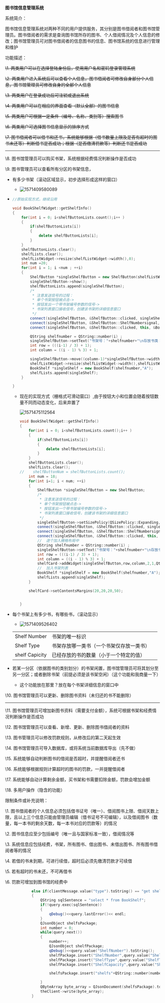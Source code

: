 **图书馆信息管理系统**

系统简介：

图书馆信息管理系统对两种不同的用户提供服务，其分别是图书借阅者和图书馆管理员。图书借阅者的需求是查询图书馆所存的图书、个人借阅情况及个人信息的修改；图书馆管理员可对图书借阅者的信息图书的信息、图书馆系统的信息进行管理和维护

 

功能描述：

~~\1.    两类用户可以在选择登陆身份后，使用用户名和密码登录管理系统~~

~~\2.    两类用户进入系统后可以查看个人信息，图书借阅者可修改自身部分个人信息，图书馆管理员可修改自身的全部个人信息~~

~~\3.    两类用户在登录成功后可注销或退出系统~~

~~\4.    两类用户可以在相应的界面查看（默认全部）的图书信息~~

~~\5.    两类用户可根据一定条件（编号、名称、类别等）搜索图书~~

~~\6.    两类用户可选择图书信息显示的排序方式~~

~~\7.    图书借阅者可以借书和还书，系统能够根据（借书数量上限及是否有超时的图书未还等）判断借书是否成功；根据（是否缴清罚款等）判断还书是否成功~~

------

\8.    图书馆管理员可以购买书架，系统根据经费情况判断操作是否成功

\9.    图书管理员可以查看所有分区的书架信息，

- 有多少书架（滚动区域显示，初步选择形成这样的窗口）

  - ![1571409580089](C:\Users\李智盛\AppData\Roaming\Typora\typora-user-images\1571409580089.png)

- ```c++
  //原始实现方式，继续沿用
  
  void BookShelfWidget::getShelfInfo()
  {
      for(int i = 0; i<shelfButtonLists.count();i++ )
      {
          if(shelfButtonLists[i])
          {
              delete shelfButtonLists[i];
          }
      }
      shelfButtonLists.clear();
      shelfLists.clear();
      shelfListWidget->resize(shelfListWidget->width(),0);
      int num =20;
      for(int i = 1; i <num ; ++i)
      {
          ShelfButton *singleShelfButton = new ShelfButton(shelfListWidget);
          singleShelfButton->show();
          shelfButtonLists.append(singleShelfButton);
          /*
           * 注意发送信号的过程：
           * 单个书架按钮被点击->
           * 按钮发出一个带书架编号参数的信号->
           * 书架列表窗口接收信号，创建该书架的详细信息窗口
           */
          connect(singleShelfButton, &ShelfButton::clicked, singleShelfButton, &ShelfButton::sendCreatNewWin);
          connect(singleShelfButton, &ShelfButton::ShelfNumbersignal, &shelfDetailWidget,&BookShelfDetailWidget::creteShelfDetailWin);
          connect(singleShelfButton, &ShelfButton::clicked, this, &BookShelfWidget::enterShelfDetail);
  
          QString shelfnumber = QString::number(i) ;
          singleShelfButton->setText("书架号："+shelfnumber+"\n存放书类：A");
          int row = (((i-1) / 3) + 1);
          int column = ((i - 1) % 3) + 1;
  
          singleShelfButton->move((column-1)*singleShelfButton->width()+10,(row-1) * singleShelfButton->height());
          shelfListWidget->resize(shelfListWidget->width(),shelfListWidget->height()+singleShelfButton->height());
          BookShelf *singleShelf = new BookShelf(shelfnumber,"A");
          shelfLists.append(singleShelf);
      }
  
  }
  ```

  - 现在的实现方式（栅格式可滑动窗口）,由于按钮大小和位置会随着按钮数量不同而动态变化，后来弃置了

    ![1571475112564](C:\Users\李智盛\AppData\Roaming\Typora\typora-user-images\1571475112564.png)

    ```c++
    void BookShelfWidget::getShelfInfo()
    {
        for(int i = 0; i<shelfButtonLists.count();i++ )
        {
            if(shelfButtonLists[i])
            {
                delete shelfButtonLists[i];
            }
        }
        shelfButtonLists.clear();
        shelfLists.clear();
    //    shelfButtonNum = shelfButtonLists.count();
        int num = 18;
        for(int i=1; i < num; ++i)
        {
            ShelfButton *singleShelfButton = new ShelfButton;
            /*
             * 注意发送信号的过程：
             * 单个书架按钮被点击->
             * 按钮发出一个带书架编号参数的信号->
             * 书架列表窗口接收信号，创建该书架的详细信息窗口
             */
            singleShelfButton->setSizePolicy(QSizePolicy::Expanding, QSizePolicy::Preferred);
            connect(singleShelfButton, &ShelfButton::clicked, singleShelfButton, &ShelfButton::sendCreatNewWin);
            connect(singleShelfButton, &ShelfButton::ShelfNumbersignal, &shelfDetailWidget,&BookShelfDetailWidget::creteShelfDetailWin);
            connect(singleShelfButton, &ShelfButton::clicked, this, &BookShelfWidget::enterShelfDetail);
            //  逐个加入栅格布局中
            QString shelfnumber = QString::number(i) ;
            singleShelfButton->setText("书架号："+shelfnumber+"\n存放书类：A"+"\n容量剩余："+shelfnumber+"/30");
            int row = (((i-1) / 3) + 1);
            int column = ((i - 1) % 3) + 1;
            shelfCard->addWidget(singleShelfButton,row,column,2,1,Qt::Alignment());
            //  加入书架列表
            BookShelf *singleShelf = new BookShelf(shelfnumber,"A");
            shelfLists.append(singleShelf);
        }
    
        shelfCard->setContentsMargins(20,20,20,50);
    
    
    }
    
    ```

- 每个书架上有多少书，有哪些书，（滚动显示）

  - ![1571409526402](C:\Users\李智盛\AppData\Roaming\Typora\typora-user-images\1571409526402.png)

  |                |                                          |      |
  | -------------- | ---------------------------------------- | ---- |
  | Shelf Number   | 书架的唯一标识                           |      |
  | Shelf Type     | 书架存放哪一类书（一个书架仅存放一类书） |      |
  | shelf Capicity | 已经存放的书的数量（小于一个特定的值）   |      |

  

- 若某一分区（依据图书的类别划分）的书架闲置，图书馆管理员可将其划分至另一分区；或者删除书架（前提必须是该书架空闲）（这个功能和我商量一下）

  - 这个功能放在那里？放在每个书架详细信息的窗口中





\10.  图书馆管理员可以更新、删除图书资料（未归还的书不能删除）









------

\11.  图书馆管理员可增加新图书资料（需要支付金额），系统可根据书架和经费情况判断操作是否成功

\12.  图书馆管理员可以查看、新增、更新、删除图书借阅者的资料

\13.  图书管理员可以修改罚款规则，从修改后的第二天起生效

\14.  图书馆管理员可导入数据库，或将系统当前数据库导出（先不做）

\15.  系统能够自动判断图书的借阅是否超时，并提醒借阅者还书

\16.  系统能够根据规则计算超时的图书的罚款，一并提醒借阅者

\17.  系统能够自动计算剩余金额，买书架和书需要扣除金额，罚款会增加金额

\18.  多用户操作（隐含的功能）

 

限制条件或补充说明：

\1.    图书借阅者的个人信息必须包括借书证号（唯一）、借阅图书上限、借阅天数上限，且以上三个信息只能由管理员编辑（借书证号不可编辑），以及借阅图书（数量，每一本书的剩余天数，每一本书对应的罚款等）的情况

\2.    图书信息应至少包括编号（唯一且与国家标准一致），借阅情况等

\3.    系统信息应包括经费，书架，所有图书、借出图书、未借出图书、所有图书借阅者等的情况

\4.    若借的书未到期，可进行续借，超时后必须先缴清罚款才可续借

\5.    若有超时的书未还，不可再借书

\6.    罚款可增加到图书馆的经费中

 

```c++
            else if(clientMessage.value("type").toString() == "get shelfs information")
            {
                QString sqlSentence = "select * from BookShelf";
                if(!query.exec(sqlSentence))
                {
                    qDebug()<<query.lastError()<< endl;
                }
                QJsonObject shelfsPackage;
                int number = 0;
                while(query.next())
                {
                    number++;
                    QJsonObject shelfPackage;
                    qDebug()<<query.value("ShelfNumber").toString();
                    shelfPackage.insert("ShelfNumber",query.value("ShelfNumber").toInt());
                    shelfPackage.insert("ShelfType",query.value("ShelfType").toString());
                    shelfPackage.insert("ShelfCapacity",query.value("ShelfCapacity").toInt());

                    shelfsPackage.insert("shelfs"+QString::number(number),shelfPackage);

                }
                QByteArray byte_array = QJsonDocument(shelfsPackage).toJson();
                theClient->write(byte_array);
            }

```